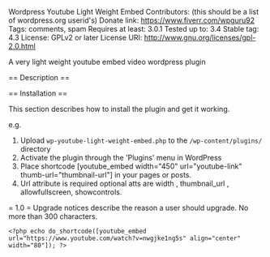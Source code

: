 Wordpress Youtube Light Weight Embed
Contributors: (this should be a list of wordpress.org userid's)
Donate link: https://www.fiverr.com/wpguru92
Tags: comments, spam
Requires at least: 3.0.1
Tested up to: 3.4
Stable tag: 4.3
License: GPLv2 or later
License URI: http://www.gnu.org/licenses/gpl-2.0.html

A very light weight youtube embed video wordpress plugin

== Description ==



== Installation ==

This section describes how to install the plugin and get it working.

e.g.

1. Upload `wp-youtube-light-weight-embed.php` to the `/wp-content/plugins/` directory
1. Activate the plugin through the 'Plugins' menu in WordPress
1. Place shortcode [youtube_embed width="450" url="youtube-link" thumb-url="thumbnail-url"]  in your pages or posts.
1. Url attribute is required optional atts are width , thumbnail_url , allowfullscreen, showcontrols.

= 1.0 =
Upgrade notices describe the reason a user should upgrade.  No more than 300 characters.



`<?php echo do_shortcode([youtube_embed url="https://www.youtube.com/watch?v=nwgjke1ng5s" align="center" width="80"]); ?>`
